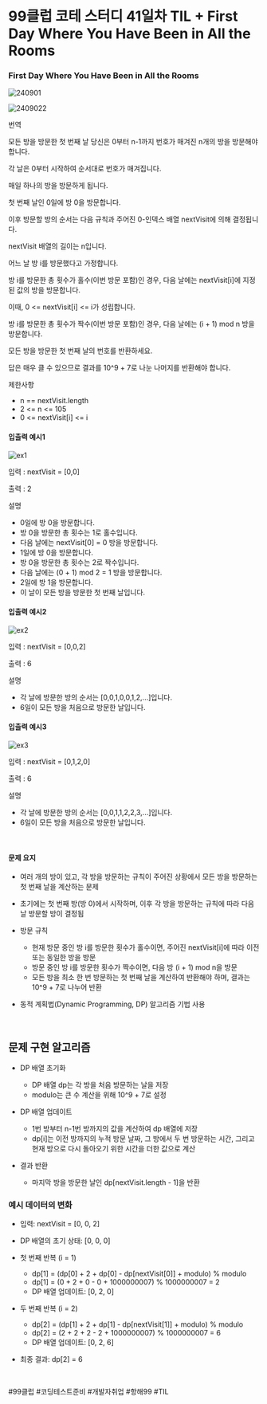 # 99클럽 코테 스터디 41일차 TIL + First Day Where You Have Been in All the Rooms
### First Day Where You Have Been in All the Rooms

![240901](https://github.com/user-attachments/assets/40329994-0748-4d9c-af70-854278809e9a)

![2409022](https://github.com/user-attachments/assets/2e4de00d-91ed-4863-9c0b-bd5c1a4364e9)

번역

모든 방을 방문한 첫 번째 날 당신은 0부터 n-1까지 번호가 매겨진 n개의 방을 방문해야 합니다.

각 날은 0부터 시작하여 순서대로 번호가 매겨집니다.

매일 하나의 방을 방문하게 됩니다.

첫 번째 날인 0일에 방 0을 방문합니다. 

이후 방문할 방의 순서는 다음 규칙과 주어진 0-인덱스 배열 nextVisit에 의해 결정됩니다. 

nextVisit 배열의 길이는 n입니다.

어느 날 방 i를 방문했다고 가정합니다.

방 i를 방문한 총 횟수가 홀수(이번 방문 포함)인 경우, 다음 날에는 nextVisit[i]에 지정된 값의 방을 방문합니다. 

이때, 0 <= nextVisit[i] <= i가 성립합니다.

방 i를 방문한 총 횟수가 짝수(이번 방문 포함)인 경우, 다음 날에는 (i + 1) mod n 방을 방문합니다.

모든 방을 방문한 첫 번째 날의 번호를 반환하세요.

답은 매우 클 수 있으므로 결과를 10^9 + 7로 나눈 나머지를 반환해야 합니다.

제한사항
- n == nextVisit.length
- 2 <= n <= 105
- 0 <= nextVisit[i] <= i

#### 입출력 예시1

![ex1](https://github.com/user-attachments/assets/f3d500a7-4c21-4dd1-b0e3-81221f04625b)

입력 : nextVisit = [0,0]

출력 : 2

설명

- 0일에 방 0을 방문합니다. 
- 방 0을 방문한 총 횟수는 1로 홀수입니다. 
- 다음 날에는 nextVisit[0] = 0 방을 방문합니다.
- 1일에 방 0을 방문합니다. 
- 방 0을 방문한 총 횟수는 2로 짝수입니다. 
- 다음 날에는 (0 + 1) mod 2 = 1 방을 방문합니다.
- 2일에 방 1을 방문합니다. 
- 이 날이 모든 방을 방문한 첫 번째 날입니다.

#### 입출력 예시2

![ex2](https://github.com/user-attachments/assets/e2318cbc-a04e-4b8f-8126-cb8aa01c0c4e)

입력 : nextVisit = [0,0,2]

출력 : 6

설명

- 각 날에 방문한 방의 순서는 [0,0,1,0,0,1,2,...]입니다.
- 6일이 모든 방을 처음으로 방문한 날입니다.

#### 입출력 예시3

![ex3](https://github.com/user-attachments/assets/da09e5f0-3fee-474f-8b53-16f4f6394c03)

입력 : nextVisit = [0,1,2,0]

출력 : 6

설명
- 각 날에 방문한 방의 순서는 [0,0,1,1,2,2,3,...]입니다.
- 6일이 모든 방을 처음으로 방문한 날입니다.


<br>

#### 문제 요지
- 여러 개의 방이 있고, 각 방을 방문하는 규칙이 주어진 상황에서 모든 방을 방문하는 첫 번째 날을 계산하는 문제
- 초기에는 첫 번째 방(방 0)에서 시작하며, 이후 각 방을 방문하는 규칙에 따라 다음 날 방문할 방이 결정됨
- 방문 규칙

  - 현재 방문 중인 방 i를 방문한 횟수가 홀수이면, 주어진 nextVisit[i]에 따라 이전 또는 동일한 방을 방문
  - 방문 중인 방 i를 방문한 횟수가 짝수이면, 다음 방 (i + 1) mod n을 방문
  - 모든 방을 최소 한 번 방문하는 첫 번째 날을 계산하여 반환해야 하며, 결과는 10^9 + 7로 나누어 반환

- 동적 계획법(Dynamic Programming, DP) 알고리즘 기법 사용

<br>


## 문제 구현 알고리즘
- DP 배열 초기화
 
  - DP 배열 dp는 각 방을 처음 방문하는 날을 저장
  - modulo는 큰 수 계산을 위해 10^9 + 7로 설정
 
- DP 배열 업데이트

  - 1번 방부터 n-1번 방까지의 값을 계산하여 dp 배열에 저장
  - dp[i]는 이전 방까지의 누적 방문 날짜, 그 방에서 두 번 방문하는 시간, 그리고 현재 방으로 다시 돌아오기 위한 시간을 더한 값으로 계산
 
- 결과 반환

  - 마지막 방을 방문한 날인 dp[nextVisit.length - 1]을 반환


### 예시 데이터의 변화
- 입력: nextVisit = [0, 0, 2]
- DP 배열의 초기 상태: [0, 0, 0]
- 첫 번째 반복 (i = 1)

  - dp[1] = (dp[0] + 2 + dp[0] - dp[nextVisit[0]] + modulo) % modulo
  - dp[1] = (0 + 2 + 0 - 0 + 1000000007) % 1000000007 = 2  
  - DP 배열 업데이트: [0, 2, 0]

- 두 번째 반복 (i = 2)

  - dp[2] = (dp[1] + 2 + dp[1] - dp[nextVisit[1]] + modulo) % modulo
  - dp[2] = (2 + 2 + 2 - 2 + 1000000007) % 1000000007 = 6
  - DP 배열 업데이트: [0, 2, 6]

- 최종 결과: dp[2] = 6

<br>

#99클럽 #코딩테스트준비 #개발자취업 #항해99 #TIL
